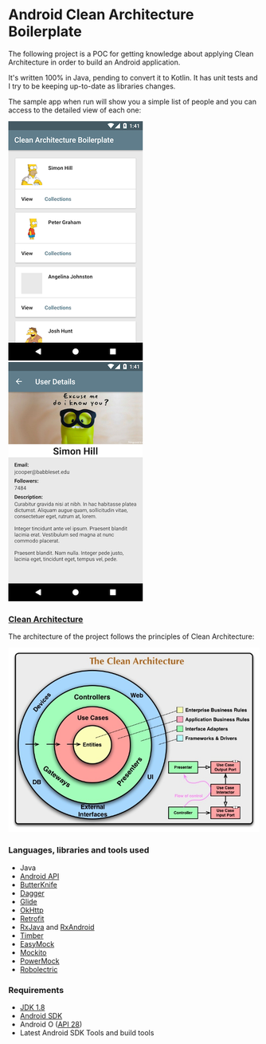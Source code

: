 # Android Clean Architecture Boilerplate #

The following project is a POC for getting knowledge about applying Clean Architecture in order to build an Android application.

It's written 100% in Java, pending to convert it to Kotlin. It has unit tests and I try to be keeping up-to-date as libraries changes.  


The sample app when run will show you a simple list of people and you can access to the detailed view of each one:

![List](./img/sample-app-1.png)
![Detail](./img/sample-app-2.png)  


### [Clean Architecture](https://blog.cleancoder.com/uncle-bob/2012/08/13/the-clean-architecture.html) ###

The architecture of the project follows the principles of Clean Architecture:

![Clean Architecture](./img/clean-architecture.png)  


### Languages, libraries and tools used ###

- Java
- [Android API](https://developer.android.com/reference)
- [ButterKnife](http://jakewharton.github.io/butterknife)
- [Dagger](https://google.github.io/dagger)
- [Glide](https://github.com/bumptech/glide)
- [OkHttp](https://square.github.io/okhttp)
- [Retrofit](https://square.github.io/retrofit)
- [RxJava](https://github.com/ReactiveX/RxJava) and [RxAndroid](https://github.com/ReactiveX/RxAndroid)
- [Timber](https://github.com/JakeWharton/timber)
- [EasyMock](http://easymock.org)
- [Mockito](https://site.mockito.org)
- [PowerMock](https://github.com/powermock/powermock)
- [Robolectric](http://robolectric.org)  


### Requirements ###

- [JDK 1.8](https://www.oracle.com/technetwork/java/javase/downloads/jdk8-downloads-2133151.html)
- [Android SDK](https://developer.android.com/studio)
- Android O ([API 28](https://developer.android.com/about/versions/pie/android-9.0))
- Latest Android SDK Tools and build tools  
